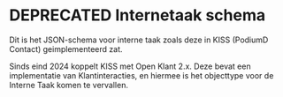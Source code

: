 # **DEPRECATED** Internetaak schema
Dit is het JSON-schema voor interne taak zoals deze in KISS (PodiumD Contact) geimplementeerd zat. 

Sinds eind 2024 koppelt KISS met Open Klant 2.x. Deze bevat een implementatie van Klantinteracties, en hiermee is het objecttype voor de Interne Taak komen te vervallen. 




